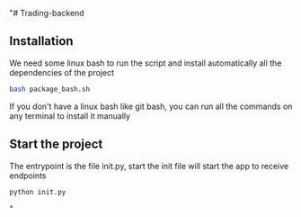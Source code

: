"# Trading-backend

## Installation

We need some linux bash to run the script and install automatically all the dependencies of the project

```bash
bash package_bash.sh
```

If you don't have a linux bash like git bash, you can run all the commands on any terminal to install it manually

## Start the project

The entrypoint is the file init.py, start the init file will start the app to receive endpoints

```bash
python init.py
```

"
